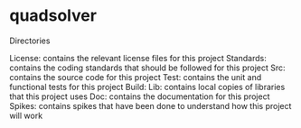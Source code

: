 # quadsolver

Directories

License: contains the relevant license files for this project
Standards: contains the coding standards that should be followed for this project
Src: contains the source code for this project
Test: contains the unit and functional tests for this project
Build: 
Lib: contains local copies of libraries that this project uses
Doc: contains the documentation for this project
Spikes: contains spikes that have been done to understand how this project will work
